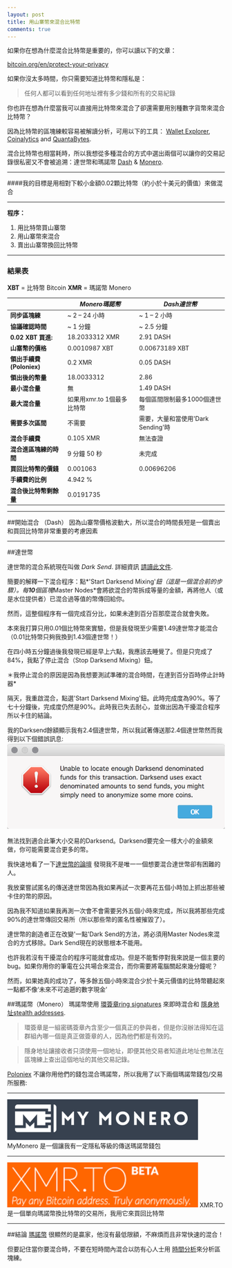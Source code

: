 ```yaml
---
layout: post
title: 用山寨幣來混合比特幣
comments: true
---
```


如果你在想為什麼混合比特幣是重要的，你可以讀以下的文章：

[bitcoin.org/en/protect-your-privacy](https://bitcoin.org/zh_TW/protect-your-privacy)

如果你沒太多時間，你只需要知道比特幣和隱私是：

>任何人都可以看到任何地址裡有多少錢和所有的交易紀錄

你也許在想為什麼當我可以直接用比特幣來混合了卻還需要用別種數字貨幣來混合比特幣？

因為比特幣的區塊練較容易被解讀分析，可用以下的工具： [Wallet Explorer](https://www.walletexplorer.com/), [Coinalytics](http://coinalytics.co/) and [QuantaBytes](http://www.quantabytes.com/).

混合比特幣也相當耗時，所以我想從多種混合的方式中選出兩個可以讓你的交易記錄很私密又不會被追溯：達世幣和瑪諾幣 [Dash](https://www.dash.org/) & [Monero](https://getmonero.org/home).

- - -

####我的目標是用相對下較小金額0.02顆比特幣（約小於十美元的價值）來做混合

- - -
**程序：**

1. 用比特幣買山寨幣
2. 用山寨幣來混合
3. 賣出山寨幣換回比特幣



---

### 結果表

**XBT** = 比特幣 Bitcoin
**XMR** = 瑪諾幣 Monero

|                                           |*Monero瑪諾幣*            |*Dash達世幣*                                   |
|-------------------------------------------|-------------------------|----------------------------------------------|
|**同步區塊練**                              |~ 2 – 24 小時              |~ 1 – 2 小時                                  |
|**協議確認時間**                             |~ 1 分鐘                  |~ 2.5 分鐘                                      |
|**0.02 XBT 買進:**                        |18.2033312 XMR             |2.91 DASH                                    |
|**山寨幣的價格**                            |0.0010987 XBT            |0.00673189 XBT                                 |
|**領出手續費(Poloniex)**                   |0.2 XMR                  |0.05 DASH                                       |
|**領出後的幣量**                           |18.0033312                |2.86                                           |
|**最小混合量**                             |無                        |1.49 DASH                                      |
|**最大混合量**                               |如果用xmr.to 1個最多比特幣 |每個區間限制最多1000個達世幣                       |
|**需要多次區間**                              |不需要                   |需要，大量和當使用'Dark Sending'時                |
|**混合手續費**                                |0.105 XMR                |無法查證                                       |
|**混合進區塊練的時間**                          |9 分鐘 50 秒                |未完成                             |
|**買回比特幣的價錢**                          |0.001063                 |0.00696206                                    |
|**手續費的比例**                             |4.942 %                  |                                             |
|**混合後比特幣剩餘量**                        |0.0191735                |                                             |



- - -

##開始混合 （Dash）
因為山寨幣價格波動大，所以混合的時間長短是一個賣出和買回比特幣非常重要的考慮因素

---

##達世幣

達世幣的混合系統現在叫做 *Dark Send*. 詳細資訊 [請讀此文件](https://dashpay.atlassian.net/wiki/display/DOC/Introduction+To+Darksend).

簡要的解釋一下混合程序：點*'Start Darksend Mixing'*鈕（這是一個混合前的步驟）。每**10**個區塊*Master Nodes*會將欲混合的幣拆成等量的金額，再將他人（或是水位提供者）已混合過等值的幣傳回給你。

然而，這整個程序有一個完成百分比，如果未達到百分百那麼混合就會失敗。

本來我打算只用0.01個比特幣來實驗，但是我發現至少需要1.49達世幣才能混合（0.01比特幣只夠我換到1.43個達世幣！）

在四小時五分鐘過後我發現已經是早上六點，我應該去睡覺了。但是只完成了84%，我點了停止混合（Stop Darksend Mixing）鈕。

＊我停止混合的原因是因為我想要測試準確的混合時間，在達到百分百時停止計時器*

隔天，我重啟混合，點選'Start Darksend Mixing'鈕。此時完成度為90%。等了七十分鐘後，完成度仍然是90%。此時我已失去耐心，並做出因為干擾混合程序所以卡住的結論。

我的Darksend餘額顯示我有2.4個達世幣，所以我試著傳送那2.4個達世幣然而我得到以下個錯誤訊息:
![errorMsgUnableToAnonymise](/images/unableToAnonymise.png)

無法找到適合此筆大小交易的Darksend。Darksend要完全一樣大小的金額來做，你可能需要混合更多的幣。

我快速地看了一下[達世幣的論壇](https://dashtalk.org/forums/darksend-questions-and-help.77/) 發現我不是唯一一個想要混合達世幣卻有困難的人。

我放棄嘗試匿名的傳送達世幣因為我如果再試一次要再花五個小時加上抓出那些被卡住的幣的原因。

因為我不知道如果我再測一次會不會需要另外五個小時來完成，所以我將那些完成90%的達世幣傳回交易所（所以那些幣的匿名性被摧毀了）。

達世幣的創造者正在改變'一點'Dark Send的方法，將必須用Master Nodes來混合的方式移除。Dark Send現在的狀態根本不能用。

也許我若沒有干擾混合的程序可能就會成功。但是不能暫停對我來說是一個主要的bug。如果你用你的筆電在公共場合來混合，而你需要將電腦關起來幾分鐘呢？

然而，如果她真的成功了，等多餘五個小時來混合少於十美元價值的比特幣聽起來一點都不像‘未來不可追遡的數字現金’

##瑪諾幣（Monero）
瑪諾幣使用 [環簽章ring signatures](https://getmonero.org/knowledge-base/moneropedia/ringsignatures) 來即時混合和 [隱身地址stealth addresses](https://getmonero.org/knowledge-base/moneropedia/stealthaddress).

>環簽章是一組密碼簽章內含至少一個真正的參與者，但是你沒辦法得知在這群組內哪一個是真正做簽章的人，因為他們都是有效的。

>隱身地址讓接收者只須使用一個地址，即便其他交易者知道此地址也無法在區塊練上查出這個地址的其他交易記錄。

[Poloniex](https://poloniex.com) 不讓你用他們的錢包混合瑪諾幣，所以我用了以下兩個瑪諾幣錢包/交易所服務:

- - -
[![Mymonero](/images/mymonero.png)](https://mymonero.com) MyMonero 是一個讓我有一定隱私等級的傳送瑪諾幣錢包

- - -
[![xmr.to](/images/xmrto.png)](https://xmr.to) XMR.TO 是一個單向瑪諾幣換比特幣的交易所，我用它來買回比特幣

- - -

##結論
[瑪諾幣](https://getmonero.org/home) 很顯然的是贏家，他沒有最低限額，不麻煩而且非常快速的混合！

但要記住當你要混合時，不要在短時間內混合以防有心人士用 [時間分析](https://bitcoinmagazine.com/articles/is-bitcoin-anonymous-a-complete-beginner-s-guide-1447875283)來分析區塊練。
